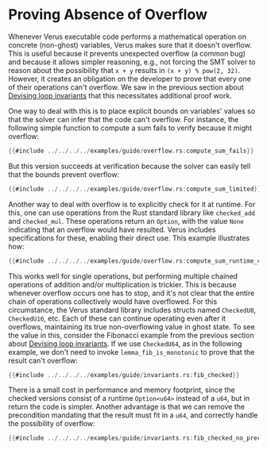 # Proving Absence of Overflow

Whenever Verus executable code performs a mathematical operation on
concrete (non-ghost) variables, Verus makes sure that it doesn't overflow.
This is useful because it prevents unexpected overflow (a common bug) and
because it allows simpler reasoning, e.g., not forcing the SMT solver to
reason about the possibility that `x + y` results in `(x + y) % pow(2,
32)`. However, it creates an obligation on the developer to prove that
every one of their operations can't overflow. We saw in the previous
section about [Devising loop invariants](invariants.md) that this
necessitates additional proof work.

One way to deal with this is to place explicit bounds on variables'
values so that the solver can infer that the code can't overflow. For
instance, the following simple function to compute a sum fails to verify because it
might overflow:
```rust
{{#include ../../../../examples/guide/overflow.rs:compute_sum_fails}}
```
But this version succeeds at verification because the solver can easily tell
that the bounds prevent overflow:
```rust
{{#include ../../../../examples/guide/overflow.rs:compute_sum_limited}}
```

Another way to deal with overflow is to explicitly check for it at
runtime. For this, one can use operations from the Rust standard library
like `checked_add` and `checked_mul`. These operations return an `Option`,
with the value `None` indicating that an overflow would have resulted.
Verus includes specifications for these, enabling their direct use.
This example illustrates how:
```rust
{{#include ../../../../examples/guide/overflow.rs:compute_sum_runtime_check}}
```

This works well for single operations, but performing multiple chained
operations of addition and/or multiplication is trickier. This is because
whenever overflow occurs one has to stop, and it's not clear that the
entire chain of operations collectively would have overflowed. For this
circumstance, the Verus standard library includes structs named
`CheckedU8`, `CheckedU16`, etc. Each of these can continue operating even
after it overflows, maintaining its true non-overflowing value in ghost
state. To see the value in this, consider the Fibonacci example from the
previous section about [Devising loop invariants](invariants.md). If we use
`CheckedU64`, as in the following example, we don't need to invoke
`lemma_fib_is_monotonic` to prove that the result can't overflow:
```rust
{{#include ../../../../examples/guide/invariants.rs:fib_checked}}
```
There is a small cost in performance and memory footprint, since the
checked versions consist of a runtime `Option<u64>` instead of a `u64`, but
in return the code is simpler. Another advantage is that we can remove the
precondition mandating that the result must fit in a `u64`, and correctly
handle the possibility of overflow:
```rust
{{#include ../../../../examples/guide/invariants.rs:fib_checked_no_precondition}}
```
